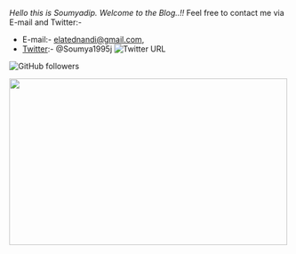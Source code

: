 

*Hello this is Soumyadip. Welcome to the Blog..!!* 
Feel free to contact me via E-mail and Twitter:- 
- E-mail:- elatednandi@gmail.com, 
- [Twitter](https://twitter.com/Soumya1995j):- @Soumya1995j ![Twitter URL](https://img.shields.io/twitter/url?style=social&url=https%3A%2F%2Ftwitter.com%2FSoumya1995j)

![GitHub followers](https://img.shields.io/github/followers/soumyadip1995?label=follow&style=social)


<!-- Alignment options!!!!! -->

<img align="centre" width="500" height="300" src="https://www.ateamindia.com/wp-content/uploads/2019/03/maxresdefault.jpg">
